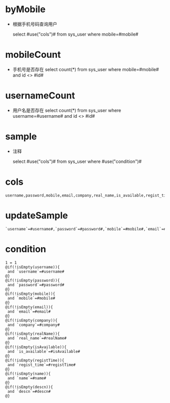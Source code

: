 byMobile
===
* 根据手机号码查询用户

    select #use("cols")# from sys_user where mobile=#mobile#
    
mobileCount
===
*  手机号是否存在
   select count(*) from sys_user where mobile=#mobile# and id <> #id#

usernameCount
===
*  用户名是否存在
   select count(*) from sys_user where username=#username# and id <> #id#

sample
===
* 注释

	select #use("cols")# from sys_user where #use("condition")#

cols
===

	username,password,mobile,email,company,real_name,is_available,regist_time,id,name,descn

updateSample
===

	`username`=#username#,`password`=#password#,`mobile`=#mobile#,`email`=#email#,`company`=#company#,`real_name`=#realName#,`is_available`=#isAvailable#,`regist_time`=#registTime#,`id`=#id#,`name`=#name#,`descn`=#descn#

condition
===

	1 = 1  
	@if(!isEmpty(username)){
	 and `username`=#username#
	@}
	@if(!isEmpty(password)){
	 and `password`=#password#
	@}
	@if(!isEmpty(mobile)){
	 and `mobile`=#mobile#
	@}
	@if(!isEmpty(email)){
	 and `email`=#email#
	@}
	@if(!isEmpty(company)){
	 and `company`=#company#
	@}
	@if(!isEmpty(realName)){
	 and `real_name`=#realName#
	@}
	@if(!isEmpty(isAvailable)){
	 and `is_available`=#isAvailable#
	@}
	@if(!isEmpty(registTime)){
	 and `regist_time`=#registTime#
	@}
	@if(!isEmpty(name)){
	 and `name`=#name#
	@}
	@if(!isEmpty(descn)){
	 and `descn`=#descn#
	@}
	
